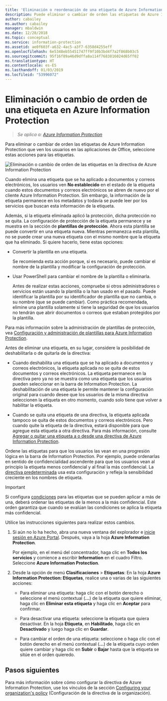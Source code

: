 ```yaml
---
title: 'Eliminación o reordenación de una etiqueta de Azure Information Protection: AIP'
description: Puede eliminar o cambiar de orden las etiquetas de Azure Information Protection que ven los usuarios.
author: cabailey
ms.author: cabailey
manager: mbaldwin
ms.date: 12/28/2018
ms.topic: conceptual
ms.service: information-protection
ms.assetid: ae0f603f-a632-4ac5-a3f7-6358d4255eff
ms.openlocfilehash: 6e5348eb55451747ff9f10b3bd4f7a2f868b03c5
ms.sourcegitcommit: 95f16f89a46d9dffa8a114f7683816024d65ff02
ms.translationtype: HT
ms.contentlocale: es-ES
ms.lasthandoff: 01/03/2019
ms.locfileid: "53996072"
---
```

# <a name="how-to-delete-or-reorder-a-label-for-azure-information-protection"></a>Eliminación o cambio de orden de una etiqueta en Azure Information Protection

>*Se aplica a: [Azure Information Protection](https://azure.microsoft.com/pricing/details/information-protection)*

Para eliminar o cambiar de orden las etiquetas de Azure Information Protection que ven los usuarios en las aplicaciones de Office, seleccione estas acciones para las etiquetas.

![Eliminación o cambio de orden de las etiquetas en la directiva de Azure Information Protection](./media/info-protect-contextmenu.png)

Cuando elimina una etiqueta que se ha aplicado a documentos y correos electrónicos, los usuarios ven **No establecido** en el estado de la etiqueta cuando estos documentos y correos electrónicos se abren de nuevo por el cliente Azure Information Protection. Sin embargo, la información de la etiqueta permanece en los metadatos y todavía se puede leer por los servicios que buscan esta información de la etiqueta.

Además, si la etiqueta eliminada aplicó la protección, dicha protección no se quita. La configuración de protección de la etiqueta permanece y se muestra en la sección de **plantillas de protección**. Ahora esta plantilla se puede convertir en una etiqueta nueva. Mientras permanezca esta plantilla, no se puede crear una nueva etiqueta con el mismo nombre que la etiqueta que ha eliminado. Si quiere hacerlo, tiene estas opciones:

- Convertir la plantilla en una etiqueta. 
    
    Se recomienda esta acción porque, si es necesario, puede cambiar el nombre de la plantilla y modificar la configuración de protección.

- Usar PowerShell para cambiar el nombre de la plantilla o eliminarla.
    
    Antes de realizar estas acciones, compruebe si otros administradores o servicios están usando la plantilla o la han usado en el pasado. Puede identificar la plantilla por su identificador de plantilla que no cambia, o su nombre (que se puede cambiar). Como práctica recomendada, elimine una plantilla solamente si tiene la seguridad de que los usuarios no tendrán que abrir documentos o correos que estaban protegidos por la plantilla.

Para más información sobre la administración de plantillas de protección, vea [Configuración y administración de plantillas para Azure Information Protection](configure-policy-templates.md).

Antes de eliminar una etiqueta, en su lugar, considere la posibilidad de deshabilitarla o de quitarla de la directiva:
    
- Cuando deshabilita una etiqueta que se ha aplicado a documentos y correos electrónicos, la etiqueta aplicada no se quita de estos documentos y correos electrónicos. La etiqueta permanece en la directiva pero ya no se muestra como una etiqueta que los usuarios pueden seleccionar en la barra de Information Protection. La deshabilitación de una etiqueta le permite mantener la configuración original para cuando desee que los usuarios de la misma directiva seleccionen la etiqueta en otro momento, cuando solo tiene que volver a habilitar la etiqueta.

- Cuando se quita una etiqueta de una directiva, la etiqueta aplicada tampoco se quita de estos documentos y correos electrónicos. Pero cuando quite la etiqueta de la directiva, estará disponible para que agregue esta etiqueta a otra directiva. Para más información, consulte [Agregar o quitar una etiqueta a o desde una directiva de Azure Information Protection](configure-policy-add-remove-label.md).

Ordene las etiquetas para que los usuarios las vean en una progresión lógica en la barra de Information Protection. Por ejemplo, puede ordenarlas en sentido de confidencialidad ascendente para que los usuarios vean al principio la etiqueta menos confidencial y al final la más confidencial. La [directiva predeterminada](configure-policy-default.md) usa esta configuración y refleja la sensibilidad creciente en los nombres de etiqueta.

> [!IMPORTANT]
>Si configura [condiciones](configure-policy-classification.md) para las etiquetas que se pueden aplicar a más de una, deberá ordenar las etiquetas de la menos a la más confidencial. Este orden garantiza que cuando se evalúan las condiciones se aplica la etiqueta más confidencial.


Utilice las instrucciones siguientes para realizar estos cambios.

1. Si aún no lo ha hecho, abra una nueva ventana del explorador e [inicie sesión en Azure Portal](configure-policy.md#signing-in-to-the-azure-portal). Después, vaya a la hoja **Azure Information Protection**. 
    
    Por ejemplo, en el menú del concentrador, haga clic en **Todos los servicios** y comience a escribir **Information** en el cuadro Filtro. Seleccione **Azure Information Protection**.

2. Desde la opción de menú **Clasificaciones** > **Etiquetas**: En la hoja **Azure Information Protection: Etiquetas**, realice una o varias de las siguientes acciones: 

    - Para eliminar una etiqueta: haga clic con el botón derecho o seleccione el menú contextual (**...**) de la etiqueta que quiere eliminar, haga clic en **Eliminar esta etiqueta** y haga clic en **Aceptar** para confirmar. 

    - Para desactivar una etiqueta: seleccione la etiqueta que quiera desactivar. En la hoja **Etiqueta**, en **Habilitado**, haga clic en **Desactivado** y luego haga clic en **Guardar**.

    - Para cambiar el orden de una etiqueta: seleccione o haga clic con el botón derecho en el menú contextual (**...**) de la etiqueta cuyo orden quiere cambiar y haga clic en **Subir** o **Bajar** hasta que la etiqueta se sitúe en el orden quieredo.  

## <a name="next-steps"></a>Pasos siguientes

Para más información sobre cómo configurar la directiva de Azure Information Protection, use los vínculos de la sección [Configuring your organization's policy](configure-policy.md#configuring-your-organizations-policy) (Configuración de la directiva de la organización).  


